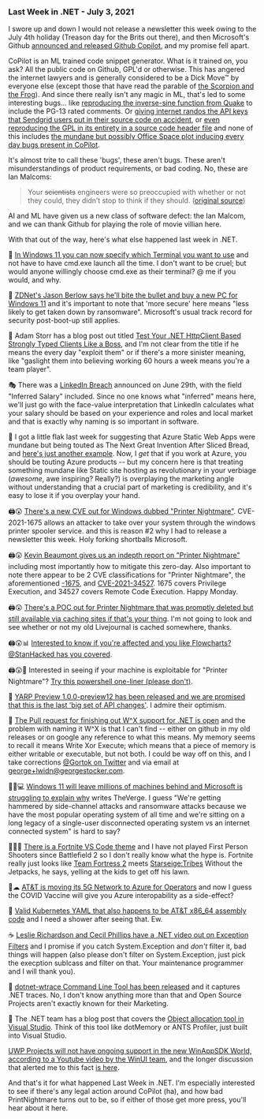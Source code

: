 ### Last Week in .NET - July 3, 2021

I swore up and down I would not release a newsletter this week owing to the July 4th holiday (Treason day for the Brits out there), and then Microsoft's Github [announced and released Github Copilot](https://github.blog/2021-06-29-introducing-github-copilot-ai-pair-programmer/), and my promise fell apart.

CoPilot is an ML trained code snippet generator.  What is it trained on, you ask?  All the public code on Github, GPL'd or otherwise.  This has angered the internet lawyers and is generally considered to be a Dick Move™ by everyone else (except those that have read the parable of [the Scorpion and the Frog](https://en.wikipedia.org/wiki/The_Scorpion_and_the_Frog)). And since there really isn't any magic in ML, that's led to some interesting bugs... like [reproducing the inverse-sine function from Quake](https://twitter.com/mitsuhiko/status/1410886329924194309) to include the PG-13 rated comments.  Or [giving internet randos the API keys that Sendgrid users put in their source code on accident](https://twitter.com/alexjc/status/1411966249437995010), or [even reproducing the GPL in its entirety in a source code header file](https://docs.github.com/en/github/copilot/research-recitation) and none of this includes [the mundane but possibly Office Space plot inducing every day bugs present in CoPilot](https://twitter.com/asmeurer/status/1410399693025153028?s=20).

It's almost trite to call these 'bugs', these aren't bugs.  These aren't misunderstandings of product requirements, or bad coding.  No, these are Ian Malcoms: 

> Your <strike>scientists</strike> engineers were so preoccupied with whether or not they could, they didn’t stop to think if they should. ([original source](https://quotegeek.com/quotes-from-movies/jurassic-park/397/))

AI and ML have given us a new class of software defect: the Ian Malcom, and we can thank Github for playing the role of movie villian here.

With that out of the way, here's what else happened last week in .NET.

🚉 [In Windows 11 you can now specify which Terminal you want to use](https://twitter.com/ow/status/1409625508287893506) and not have to have cmd.exe launch all the time.  I don't want to be cruel; but would anyone willingly choose cmd.exe as their terminal? @ me if you would, and why.

🚅 [ZDNet's Jason Berlow says he'll bite the bullet and buy a new PC for Windows 11](https://www.zdnet.com/article/ok-microsoft-you-win-im-buying-a-windows-11-pc/) and it's important to note that 'more secure' here means "less likely to get taken down by ransomware". Microsoft's usual track record for security post-boot-up still applies.

👔 Adam Storr has a blog post out titled [Test Your .NET HttpClient Based Strongly Typed Clients Like a Boss](https://adamstorr.azurewebsites.net/blog/test-your-dotnet-httpclient-based-strongly-typed-clients-like-a-boss), and I'm not clear from the title if he means the every day "exploit them" or if there's a more sinister meaning, like "gaslight them into believing working 60 hours a week means you're a team player".

🎭 There was a [LinkedIn Breach](https://9to5mac.com/2021/06/29/linkedin-breach/) announced on June 29th, with the field "Inferred Salary" included.  Since no one knows what "inferred" means here, we'll just go with the face-value interpretation that LinkedIn calculates what your salary should be based on your experience and roles and local market and that is exactly why naming is so important in software.

🍞 I got a little flak last week for suggesting that Azure Static Web Apps were mundane but being touted as The Next Great Invention After Sliced Bread, and [here's just another example](https://twitter.com/TechieLass/status/1402898591790817285?s=20).  Now, I *get* that if you work at Azure, you should be touting Azure products -- but my concern here is that treating something mundane like Static site hosting as revolutionary in your verbiage (*awesome*, awe inspiring? Really?) is overplaying the marketing angle without understanding that a crucial part of marketing is credibility, and it's easy to lose it if you overplay your hand.

🖨😲 [There's a new CVE out for Windows dubbed "Printer Nightmare"](https://twitter.com/wdormann/status/1410198834970599425?s=20). CVE-2021-1675 allows an attacker to take over your system through the windows printer spooler service.  and this is reason #2 why I had to release a newsletter this week. Holy forking shortballs Microsoft.

🖨😲 [Kevin Beaumont gives us an indepth report on "Printer Nightmare"](https://doublepulsar.com/zero-day-for-every-supported-windows-os-version-in-the-wild-printnightmare-b3fdb82f840c?gi=40c53fa86c3a) including most importantly how to mitigate this zero-day.  Also important to note there appear to be 2 CVE classifications for "Printer Nightmare", the aforementioned [-1675](https://cve.mitre.org/cgi-bin/cvename.cgi?name=CVE-2021-1675), and [CVE-2021-34527](https://cve.mitre.org/cgi-bin/cvename.cgi?name=CVE-2021-34527). 1675 covers Privilege Execution, and 34527 covers Remote Code Execution. Happy Monday.

🖨😲 [There's a POC out for Printer Nightmare that was promptly deleted but still available via caching sites if that's your thing](https://twitter.com/edwardzpeng/status/1409810304091889669?s=20). I'm not going to look and see whether or not my old Livejournal is cached somewhere, thanks.

🖨😲📊 [Interested to know if you're affected and you like Flowcharts? @StanHacked has you covered](https://twitter.com/StanHacked/status/1410922404252168196?s=20).

🖨😲🚉 Interested in seeing if your machine is exploitable for "Printer Nightmare"? [Try this powershell one-liner (please don't)](https://twitter.com/cyb3rops/status/1410223408810545155?s=20).

📢 [YARP Preview 1.0.0-preview12 has been released and we are promised that this is the last 'big set of API changes'](https://twitter.com/_MihaZupan/status/1410243489036701698?s=20).  I admire their optimism.

📢 [The Pull request for finishing out W^X support for .NET is open](https://github.com/dotnet/runtime/pull/54954) and the problem with naming it W^X is that I can't find -- either on github in my old releases or on google any reference to what this means.  My memory seems to recall it means Write Xor Execute; which means that a piece of memory is either writable or executable, but not both.  I could be way off on this, and I take corrections [@Gortok on Twitter](https://twitter.com/gortok) and via email at george+lwidn@georgestocker.com.

🚫👴💻 [Windows 11 will leave millions of machines behind and Microsoft is struggling to explain why](https://www.theverge.com/2021/6/29/22555371/microsoft-windows-11-cpu-support-hardware-requirements-tpm-response) writes TheVerge.  I guess "We're getting hammered by side-channel attacks and ransomware attacks because we have the most popular operating system of all time and we're sitting on a long legacy of a single-user disconnected operating system vs an internet connected system" is hard to say?

👩‍💻🥌 [There is a Fortnite VS Code theme](https://twitter.com/MishManners/status/1410563999066849281?s=20) and I have not played First Person Shooters since Battlefield 2 so I don't really know what the hype is.  Fortnite really just looks like [Team Fortress 2](https://teamfortress.fandom.com/wiki/Team_Fortress_2) meets [Starseige:Tribes](https://en.wikipedia.org/wiki/Starsiege:_Tribes) Without the Jetpacks, he says, yelling at the kids to get off his lawn.

💉☁ [AT&T is moving its 5G Network to Azure for Operators](https://twitter.com/jlzander/status/1410246164083994626) and now I guess the COVID Vaccine will give you Azure interopability as a side-effect?

👋 [Valid Kubernetes YAML that also happens to be AT&T x86_64 assembly code](https://twitter.com/clairernovotny/status/1410721988604174343?s=20) and I need a shower after seeing that. Ew.

☕ [Leslie Richardson and Cecil Phillips have a .NET video out on Exception Filters](https://www.youtube.com/watch?v=l3ynBm6X_IM) and I promise if you catch System.Exception and *don't* filter it, bad things will happen (also please don't filter on System.Exception, just pick the execption sublcass and filter on that. Your maintenance programmer and I will thank you).

📖 [dotnet-wtrace Command Line Tool has been released](https://github.com/lowleveldesign/dotnet-wtrace) and it captures .NET traces.  No, I don't know anything more than that and Open Source Projects aren't exactly known for their Marketing.

🔧 The .NET team has a blog post that covers the [Object allocation tool in Visual Studio](https://devblogs.microsoft.com/visualstudio/net-object-allocation-tool-performance/). Think of this tool like dotMemory or ANTS Profiler, just built into Visual Studio.

[UWP Projects will not have ongoing support in the new WinAppSDK World, according to a Youtube video by the WinUI team](https://www.youtube.com/watch?v=9EOKxjFyY68&t=3055s), and the longer discussion that alerted me to this fact [is here](https://twitter.com/sinclairinat0r/status/1411352613447163905?s=20).

And that's it for what happened Last Week in .NET.  I'm especially interested to see if there's any legal action around CoPilot (ha), and how bad PrintNightmare turns out to be, so if either of those get more press, you'll hear about it here.

